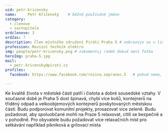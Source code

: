 ```yaml
---
uid: petr.kricensky
name:     Petr Křičenský  	# běžně používáné jméno
category:
  - clenove
  - zastupitele  
ordclenove: 3
ordZas: 7
description: Člen místního sdružení Piráti Praha 5 # zobrazuje se v lide
profession: Revizní technik elektro
img: people/petr-kricensky.png # zakomentuj radek dokud není fotka
heroImg: praha-5.jpg
mail:
  - petr.kricensky@pirati.cz
profiles:
  facebook: https://www.facebook.com/rozina.sepranec.5   # pokud nema, staci smazat tuto radku

---
```


Ke kvalitě života v městské části patří i čistota a dobré sousedské vztahy. V současné době je Praha 5 dost špinavá, chybí více košů, kontejnerů na tříděný odpad a velkoobjemových kontejnerů poskytovaných městskou částí. Budu podporovat komunitní projekty, prosazovat vice zeleně. Budu požadovat, aby spoluobčané mohli na Praze 5 relaxovat, cítili se bezpečně a v pohodlně. Pro obyvatele budu požadovat více relaxačních míst pro setkávání například pikniková a grilovací místa
